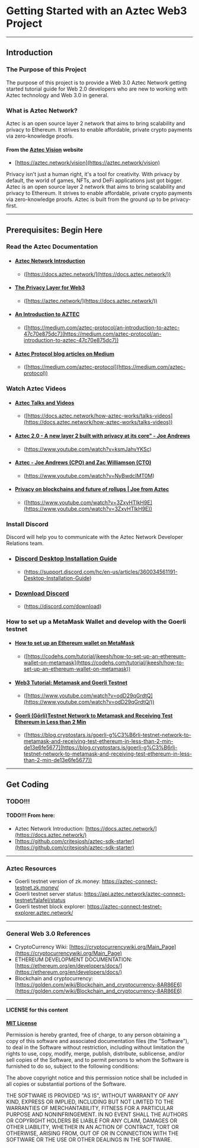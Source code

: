 # Getting Started with an Aztec Web3 Project

---

## Introduction

### The Purpose of this Project   
The purpose of this project is to provide a Web 3.0 Aztec Network getting started tutorial guide for Web 2.0 developers who are new to working with Aztec technology and Web 3.0 in general.

### What is Aztec Network?  
Aztec is an open source layer 2 network that aims to bring scalability and privacy to Ethereum. It strives to enable affordable, private crypto payments via zero-knowledge proofs.  

#### From the [Aztec Vision](https://aztec.network/vision) website  
  - [https://aztec.network/vision](https://aztec.network/vision)

Privacy isn't just a human right, it's a tool for creativity. With privacy by default, the world of games, NFTs, and DeFi applications just got bigger. Aztec is an open source layer 2 network that aims to bring scalability and privacy to Ethereum. It strives to enable affordable, private crypto payments via zero-knowledge proofs. Aztec is built from the ground up to be privacy-first. 

---

## Prerequisites: Begin Here

### Read the Aztec Documentation

- #### [Aztec Network Introduction](https://docs.aztec.network/)  
  - ([https://docs.aztec.network/](https://docs.aztec.network/))

- #### [The Privacy Layer for Web3](https://aztec.network/)
  - ([https://aztec.network/](https://docs.aztec.network/))

- #### [An Introduction to AZTEC](https://medium.com/aztec-protocol/an-introduction-to-aztec-47c70e875dc7)
  - ([https://medium.com/aztec-protocol/an-introduction-to-aztec-47c70e875dc7](https://medium.com/aztec-protocol/an-introduction-to-aztec-47c70e875dc7))

- #### [Aztec Protocol blog articles on Medium](https://medium.com/aztec-protocol)
  - ([https://medium.com/aztec-protocol](https://medium.com/aztec-protocol)) 

### Watch Aztec Videos
- #### [Aztec Talks and Videos](https://docs.aztec.network/how-aztec-works/talks-videos)
  - ([https://docs.aztec.network/how-aztec-works/talks-videos](https://docs.aztec.network/how-aztec-works/talks-videos))

- #### [Aztec 2.0 - A new layer 2 built with privacy at its core" - Joe Andrews](https://www.youtube.com/watch?v=ksmJahvYKSc)
  - (https://www.youtube.com/watch?v=ksmJahvYKSc)

- #### [Aztec - Joe Andrews (CPO) and Zac Williamson (CTO)](https://www.youtube.com/watch?v=NyBwdcIMT0M)
  - (https://www.youtube.com/watch?v=NyBwdcIMT0M)

- #### [Privacy on blockchains and future of rollups | Joe from Aztec](https://www.youtube.com/watch?v=3ZxyHTlkH9E)
  - ([https://www.youtube.com/watch?v=3ZxyHTlkH9E](https://www.youtube.com/watch?v=3ZxyHTlkH9E))

### Install Discord 
Discord will help you to communicate with the Aztec Network Developer Relations team.

- ### [Discord Desktop Installation Guide](https://support.discord.com/hc/en-us/articles/360034561191-Desktop-Installation-Guide)
  - (https://support.discord.com/hc/en-us/articles/360034561191-Desktop-Installation-Guide)
- ### [Download Discord](https://discord.com/download)
  - (https://discord.com/download)

### How to set up a MetaMask Wallet and develop with the Goerli testnet

- #### [How to set up an Ethereum wallet on MetaMask](https://codehs.com/tutorial/jkeesh/how-to-set-up-an-ethereum-wallet-on-metamask)
  - ([https://codehs.com/tutorial/jkeesh/how-to-set-up-an-ethereum-wallet-on-metamask](https://codehs.com/tutorial/jkeesh/how-to-set-up-an-ethereum-wallet-on-metamask))

- #### [Web3 Tutorial: Metamask and Goerli Testnet](https://www.youtube.com/watch?v=odD29qGrdtQ)  
  - ([https://www.youtube.com/watch?v=odD29qGrdtQ](https://www.youtube.com/watch?v=odD29qGrdtQ/))

- #### [Goerli (Görli)Testnet Network to Metamask and Receiving Test Ethereum in Less than 2 Min](https://blog.cryptostars.is/goerli-g%C3%B6rli-testnet-network-to-metamask-and-receiving-test-ethereum-in-less-than-2-min-de13e6fe5677)
  - ([https://blog.cryptostars.is/goerli-g%C3%B6rli-testnet-network-to-metamask-and-receiving-test-ethereum-in-less-than-2-min-de13e6fe5677](https://blog.cryptostars.is/goerli-g%C3%B6rli-testnet-network-to-metamask-and-receiving-test-ethereum-in-less-than-2-min-de13e6fe5677))

[//]: # (![Main Navigator Page]&#40;./screenshots/screenshot_login.png?raw=true&#41;)

---

## Get Coding

### TODO!!!

#### TODO!!! From here:
- Aztec Network Introduction: [https://docs.aztec.network/](https://docs.aztec.network/) 
- [https://github.com/critesjosh/aztec-sdk-starter](https://github.com/critesjosh/aztec-sdk-starter)

---

### Aztec Resources
- Goerli testnet version of zk.money: https://aztec-connect-testnet.zk.money/
- Goerli testnet server status: https://api.aztec.network/aztec-connect-testnet/falafel/status
- Goerli testnet block explorer: https://aztec-connect-testnet-explorer.aztec.network/

---

### General Web 3.0 References
- CryptoCurrency Wiki: [https://cryptocurrencywiki.org/Main_Page](https://cryptocurrencywiki.org/Main_Page)
- ETHEREUM DEVELOPMENT DOCUMENTATION: [https://ethereum.org/en/developers/docs/](https://ethereum.org/en/developers/docs/)
- Blockchain and cryptocurrency: [https://golden.com/wiki/Blockchain_and_cryptocurrency-8AR86E6](https://golden.com/wiki/Blockchain_and_cryptocurrency-8AR86E6) 

---

#### LICENSE for this content

**[MIT License](https://opensource.org/licenses/MIT)**

Permission is hereby granted, free of charge, to any person obtaining a copy
of this software and associated documentation files (the "Software"), to deal
in the Software without restriction, including without limitation the rights
to use, copy, modify, merge, publish, distribute, sublicense, and/or sell
copies of the Software, and to permit persons to whom the Software is
furnished to do so, subject to the following conditions:

The above copyright notice and this permission notice shall be included in all
copies or substantial portions of the Software.

THE SOFTWARE IS PROVIDED "AS IS", WITHOUT WARRANTY OF ANY KIND, EXPRESS OR
IMPLIED, INCLUDING BUT NOT LIMITED TO THE WARRANTIES OF MERCHANTABILITY,
FITNESS FOR A PARTICULAR PURPOSE AND NONINFRINGEMENT. IN NO EVENT SHALL THE
AUTHORS OR COPYRIGHT HOLDERS BE LIABLE FOR ANY CLAIM, DAMAGES OR OTHER
LIABILITY, WHETHER IN AN ACTION OF CONTRACT, TORT OR OTHERWISE, ARISING FROM,
OUT OF OR IN CONNECTION WITH THE SOFTWARE OR THE USE OR OTHER DEALINGS IN THE
SOFTWARE.


